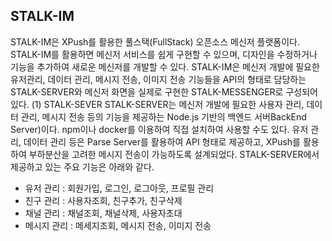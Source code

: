 ## STALK-IM

STALK-IM은 XPush를 활용한 풀스택(FullStack) 오픈소스 메신저 플랫폼이다. STALK-IM를 활용하면 메신저 서비스를 쉽게 구현할 수 있으며, 디자인을 수정하거나 기능을 추가하여 새로운 메신저를 개발할 수 있다. STALK-IM은 메신저 개발에 필요한 유저관리, 데이터 관리, 메시지 전송, 이미지 전송 기능들을 API의 형태로 담당하는 STALK-SERVER와 메신저 화면을 실제로 구현한 STALK-MESSENGER로 구성되어 있다.
(1)	STALK-SEVER
STALK-SERVER는 메신저 개발에 필요한 사용자 관리, 데이터 관리, 메시지 전송 등의 기능을 제공하는 Node.js 기반의 백엔드 서버BackEnd Server)이다. npm이나 docker를 이용하여 직접 설치하여 사용할 수도 있다. 유저 관리, 데이터 관리 등은 Parse Server를 활용하여 API 형태로 제공하고, XPush를 활용하여 부하분산을 고려한 메시지 전송이 가능하도록 설계되었다. STALK-SERVER에서 제공하고 있는 주요 기능은 아래와 같다.

-	유저 관리 : 회원가입, 로그인, 로그아웃, 프로필 관리
-	친구 관리 : 사용자조회, 친구추가, 친구삭제
-	채널 관리 : 채널조회, 채널삭제, 사용자초대
-	메시지 관리 : 메세지조회, 메시지 전송, 이미지 전송
